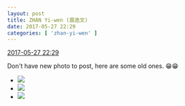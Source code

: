 ```yaml
---
layout: post
title: ZHAN Yi-wen (展逸文)
date: 2017-05-27 22:29
categories: [ 'zhan-yi-wen' ]
---
```


<div class="weibo-info">
  <a href="http://weibo.com/6108090526/F55XB5TDX">2017-05-27 22:29</a>
</div>

Don't have new photo to post, here are some old ones. :grin::grin:

<!-- more -->

<ul class="weibo-pic-list-1">
  <li class="weibo-pic">
    <a href="http://wx2.sinaimg.cn/mw690/006FmVn8ly1fg0ahsgmhaj30k00zkdls.jpg"><img src="http://wx2.sinaimg.cn/thumb150/006FmVn8ly1fg0ahsgmhaj30k00zkdls.jpg" /></a>
  </li>
  <li class="weibo-pic">
    <a href="http://wx4.sinaimg.cn/mw690/006FmVn8ly1fg0ahr9numj30k00zk7ab.jpg"><img src="http://wx4.sinaimg.cn/thumb150/006FmVn8ly1fg0ahr9numj30k00zk7ab.jpg" /></a>
  </li>
  <li class="weibo-pic">
    <a href="http://wx2.sinaimg.cn/mw690/006FmVn8ly1fg0ahthqgtj30k00zk79z.jpg"><img src="http://wx2.sinaimg.cn/thumb150/006FmVn8ly1fg0ahthqgtj30k00zk79z.jpg" /></a>
  </li>
</ul>
